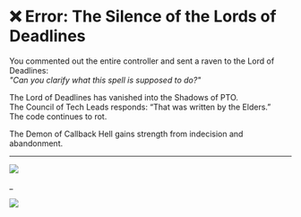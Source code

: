 # ❌ Error: The Silence of the Lords of Deadlines

You commented out the entire controller and sent a raven to the Lord of Deadlines:  
_"Can you clarify what this spell is supposed to do?"_

The Lord of Deadlines has vanished into the Shadows of PTO.  
The Council of Tech Leads responds: “That was written by the Elders.”  
The code continues to rot.

The Demon of Callback Hell gains strength from indecision and abandonment.

---

<a href="../../glossary.md">
  <img src="https://img.shields.io/badge/Open%20DevLore%20Glossary-5dade2?style=for-the-badge"/>
</a>

_

<a href="../../start-game.md">
  <img src="https://img.shields.io/badge/Refactor%20your%20fate%20and%20face%20the%20bug%20once%20more-slategray?style=for-the-badge"/>
</a>
